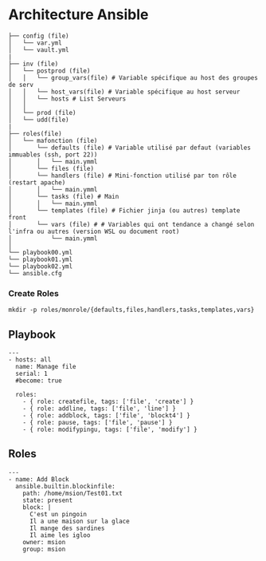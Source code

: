# Architecture Ansible


    ├── config (file) 
    │   └── var.yml
    │   └── vault.yml
    |
    ├── inv (file) 
    │   └── postprod (file)
    │   │   └── group_vars(file) # Variable spécifique au host des groupes de serv
    │   │   └── host_vars(file) # Variable spécifique au host serveur
    │   │   └── hosts # List Serveurs
    │   │
    │   └── prod (file)
    │   └── udd(file)
    |
    ├── roles(file) 
    │   └── mafonction (file)
    │       └── defaults (file) # Variable utilisé par defaut (variables immuables (ssh, port 22))
    │       │   └── main.ymml
    │       └── files (file)
    │       └── handlers (file) # Mini-fonction utilisé par ton rôle (restart apache)
    │       │   └── main.ymml
    │       └── tasks (file) # Main
    │       │   └── main.ymml
    │       └── templates (file) # Fichier jinja (ou autres) template front
    │       └── vars (file) # # Variables qui ont tendance a changé selon l'infra ou autres (version WSL ou document root)
    │           └── main.ymml
    │ 
    └── playbook00.yml
    └── playbook01.yml
    └── playbook02.yml
    └── ansible.cfg



### Create Roles
    mkdir -p roles/monrole/{defaults,files,handlers,tasks,templates,vars}

## Playbook

    ---
    - hosts: all
      name: Manage file
      serial: 1
      #become: true

      roles:
        - { role: createfile, tags: ['file', 'create'] }
        - { role: addline, tags: ['file', 'line'] }
        - { role: addblock, tags: ['file', 'blockt4'] }
        - { role: pause, tags: ['file', 'pause'] }
        - { role: modifypingu, tags: ['file', 'modify'] }


## Roles

    ---
    - name: Add Block
      ansible.builtin.blockinfile:
        path: /home/msion/Test01.txt
        state: present
        block: |
          C'est un pingoin
          Il a une maison sur la glace
          Il mange des sardines
          Il aime les igloo
        owner: msion
        group: msion
